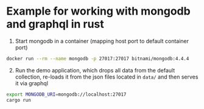Example for working with mongodb and graphql in rust
=====================================================

1. Start mongodb in a container (mapping host port to default container port)
```bash
docker run --rm --name mongodb -p 27017:27017 bitnami/mongodb:4.4.4
```
2. Run the demo application, which drops all data from the default collection, re-loads it from the json files located in `data/` and then serves it via graphql
```bash
export MONGODB_URI=mongodb://localhost:27017
cargo run
```
